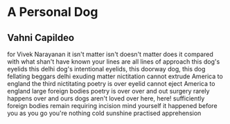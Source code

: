 # A Personal Dog
## Vahni Capildeo
for Vivek Narayanan
it isn't matter
isn't doesn't matter
does it compared
with what shan't
have known your
lines are all
lines of approach
this dog's eyelids
this delhi dog's
intentional eyelids, this
doorway dog, this
dog fellating beggars
delhi exuding matter
nictitation cannot extrude
America to england
the third nictitating
poetry is over
eyelid cannot eject
America to england
large foreign bodies
poetry is over
over and out
surgery rarely happens
over and ours
dogs aren't loved
over here, here!
sufficiently foreign bodies
remain requiring incision
mind yourself it
happened before you
as you go
you're nothing cold
sunshine practised apprehension